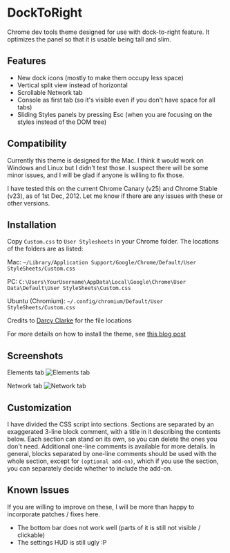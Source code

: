 DockToRight
===========

Chrome dev tools theme designed for use with dock-to-right feature. It optimizes the panel so that it is usable being tall and slim. 

## Features
- New dock icons (mostly to make them occupy less space)
- Vertical split view instead of horizontal
- Scrollable Network tab
- Console as first tab (so it's visible even if you don't have space for all tabs)
- Sliding Styles panels by pressing Esc (when you are focusing on the styles instead of the DOM tree)

## Compatibility
Currently this theme is designed for the Mac. I think it would work on Windows and Linux but I didn't test those. I suspect there will be some minor issues, and I will be glad if anyone is willing to fix those. 

I have tested this on the current Chrome Canary (v25) and Chrome Stable (v23), as of 1st Dec, 2012. Let me know if there are any issues with these or other versions. 

## Installation

Copy `Custom.css` to `User Stylesheets` in your Chrome folder. The locations of the folders are as listed: 

Mac: `~/Library/Application Support/Google/Chrome/Default/User StyleSheets/Custom.css`

PC: `C:\Users\YourUsername\AppData\Local\Google\Chrome\User Data\Default\User StyleSheets\Custom.css`

Ubuntu (Chromium): `~/.config/chromium/Default/User StyleSheets/Custom.css`

Credits to [Darcy Clarke](http://darcyclarke.me/) for the file locations

For more details on how to install the theme, see [this blog post](http://darcyclarke.me/design/skin-your-chrome-inspector/)

## Screenshots

Elements tab
![Elements tab](http://mauricelam.github.com/DockToRight/images/elements.png)

Network tab
![Network tab](http://mauricelam.github.com/DockToRight/images/network.png)

## Customization

I have divided the CSS script into sections. Sections are separated by an exaggerated 3-line block comment, with a title in it describing the contents below. Each section can stand on its own, so you can delete the ones you don't need. 
Additional one-line comments is available for more details. In general, blocks separated by one-line comments should be used with the whole section, except for `(optional add-on)`, which if you use the section, you can separately decide whether to include the add-on. 

## Known Issues

If you are willing to improve on these, I will be more than happy to incorporate patches / fixes here. 

- The bottom bar does not work well (parts of it is still not visible / clickable)
- The settings HUD is still ugly :P